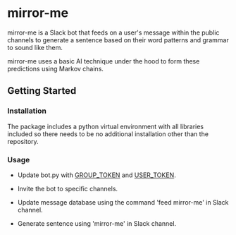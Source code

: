 mirror-me
======

mirror-me is a Slack bot that feeds on a user's message within the public channels to generate a sentence based on their word patterns and grammar to sound like them. 

mirror-me uses a basic AI technique under the hood to form these predictions using Markov chains.

Getting Started
-------

### Installation

The package includes a python virtual environment with all libraries included so there needs to be no additional installation other than the repository. 

### Usage

* Update bot.py with [GROUP_TOKEN](http://my.slack.com/services/new/bot) and [USER_TOKEN](https://api.slack.com/docs/oauth-test-tokens).

* Invite the bot to specific channels.

* Update message database using the command 'feed mirror-me' in Slack channel.

* Generate sentence using 'mirror-me' in Slack channel.

